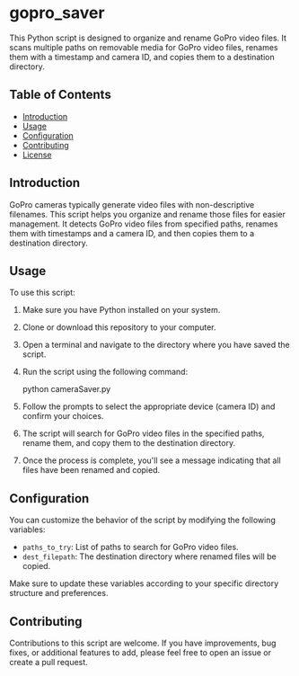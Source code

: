 # gopro_saver

This Python script is designed to organize and rename GoPro video files. It scans multiple paths on removable media for GoPro video files, renames them with a timestamp and camera ID, and copies them to a destination directory.

## Table of Contents

- [Introduction](#introduction)
- [Usage](#usage)
- [Configuration](#configuration)
- [Contributing](#contributing)
- [License](#license)

## Introduction

GoPro cameras typically generate video files with non-descriptive filenames. This script helps you organize and rename those files for easier management. It detects GoPro video files from specified paths, renames them with timestamps and a camera ID, and then copies them to a destination directory.

## Usage

To use this script:

1. Make sure you have Python installed on your system.

2. Clone or download this repository to your computer.

3. Open a terminal and navigate to the directory where you have saved the script.

4. Run the script using the following command:

   python cameraSaver.py

5. Follow the prompts to select the appropriate device (camera ID) and confirm your choices.

6. The script will search for GoPro video files in the specified paths, rename them, and copy them to the destination directory.

7. Once the process is complete, you'll see a message indicating that all files have been renamed and copied.

## Configuration

You can customize the behavior of the script by modifying the following variables:

- `paths_to_try`: List of paths to search for GoPro video files.
- `dest_filepath`: The destination directory where renamed files will be copied.

Make sure to update these variables according to your specific directory structure and preferences.

## Contributing

Contributions to this script are welcome. If you have improvements, bug fixes, or additional features to add, please feel free to open an issue or create a pull request.





